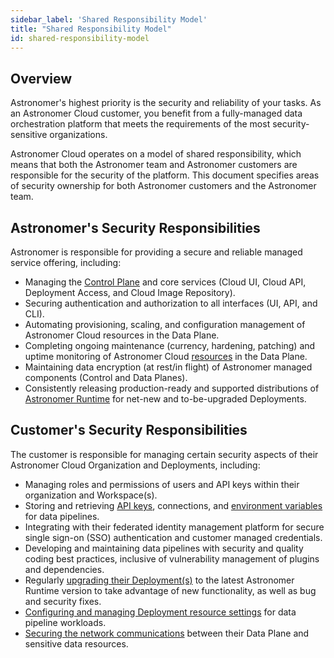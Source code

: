 ```yaml
---
sidebar_label: 'Shared Responsibility Model'
title: "Shared Responsibility Model"
id: shared-responsibility-model
---
```


## Overview

Astronomer's highest priority is the security and reliability of your tasks. As an Astronomer Cloud customer, you benefit from a fully-managed data orchestration platform that meets the requirements of the most security-sensitive organizations.

Astronomer Cloud operates on a model of shared responsibility, which means that both the Astronomer team and Astronomer customers are responsible for the security of the platform. This document specifies areas of security ownership for both Astronomer customers and the Astronomer team.

## Astronomer's Security Responsibilities

Astronomer is responsible for providing a secure and reliable managed service offering, including:

- Managing the [Control Plane](overview#features) and core services (Cloud UI, Cloud API, Deployment Access, and Cloud Image Repository).
- Securing authentication and authorization to all interfaces (UI, API, and CLI).
- Automating provisioning, scaling, and configuration management of Astronomer Cloud resources in the Data Plane.
- Completing ongoing maintenance (currency, hardening, patching) and uptime monitoring of Astronomer Cloud [resources](resource-reference-aws) in the Data Plane.
- Maintaining data encryption (at rest/in flight) of Astronomer managed components (Control and Data Planes).
- Consistently releasing production-ready and supported distributions of [Astronomer Runtime](upgrade-runtime) for net-new and to-be-upgraded Deployments.

## Customer's Security Responsibilities  

The customer is responsible for managing certain security aspects of their Astronomer Cloud Organization and Deployments, including:

- Managing roles and permissions of users and API keys within their organization and Workspace(s).
- Storing and retrieving [API keys](api-keys), connections, and [environment variables](environment-variables) for data pipelines.
- Integrating with their federated identity management platform for secure single sign-on (SSO) authentication and customer managed credentials.
- Developing and maintaining data pipelines with security and quality coding best practices, inclusive of vulnerability management of plugins and dependencies.
- Regularly [upgrading their Deployment(s)](upgrade-runtime) to the latest Astronomer Runtime version to take advantage of new functionality, as well as bug and security fixes.
- [Configuring and managing Deployment resource settings](configure-deployment) for data pipeline workloads.
- [Securing the network communications](install-aws#step-4-let-astronomer-complete-the-install) between their Data Plane and sensitive data resources.
